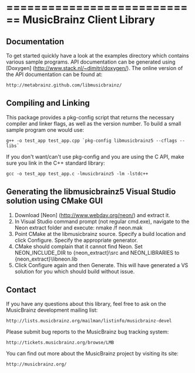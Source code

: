 ============================
 MusicBrainz Client Library
============================

Documentation
-------------

To get started quickly have a look at the examples directory which
contains various sample programs. API documentation can be generated
using [Doxygen] (http://www.stack.nl/~dimitri/doxygen/). The online version of
the API documentation can be found at:

    http://metabrainz.github.com/libmusicbrainz/

Compiling and Linking
---------------------

This package provides a pkg-config script that returns the necessary compiler
and linker flags, as well as the version number.  To build a small sample
program one would use:

    g++ -o test_app test_app.cpp `pkg-config libmusicbrainz5 --cflags --libs`

If you don't want/can't use pkg-config and you are using the C API, make sure
you link in the C++ standard library:

    gcc -o test_app test_app.c -lmusicbrainz5 -lm -lstdc++

	
Generating the libmusicbrainz5 Visual Studio solution using CMake GUI
---------------------------------------------------------------------
1. Download [Neon] (http://www.webdav.org/neon/) and extract it.
2. In Visual Studio command prompt (not regular cmd.exe), navigate to the Neon extract folder and execute: 
	nmake /f neon.mak
3. Point CMake at the libmusicbrainz source. Specify a build location and click Configure. Specify the appropriate generator.
4. CMake should complain that it cannot find Neon. Set NEON_INCLUDE_DIR to {neon_extract}\src and NEON_LIBRARIES to {neon_extract}\libneon.lib
5. Click Configure again and then Generate. This will have generated a VS solution for you which should build without issue.

	
Contact
-------

If you have any questions about this library, feel free to ask on the
MusicBrainz development mailing list:

    http://lists.musicbrainz.org/mailman/listinfo/musicbrainz-devel

Please submit bug reports to the MusicBrainz bug tracking system:

    http://tickets.musicbrainz.org/browse/LMB

You can find out more about the MusicBrainz project by visiting its
site:

    http://musicbrainz.org/
